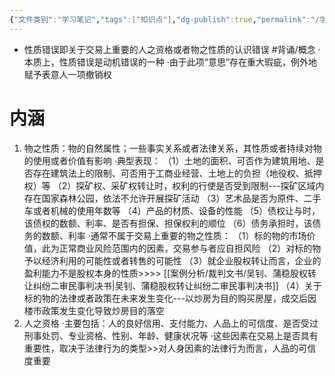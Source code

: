 ```yaml
---
{"文件类别":"学习笔记","tags":["知识点"],"dg-publish":true,"permalink":"/学习笔记/知识点cheese/性质错误/","dgPassFrontmatter":true}
---
```


- 性质错误即关于交易上重要的人之资格或者物之性质的认识错误 #背诵/概念 
·本质上，性质错误是动机错误的一种
·由于此项“意思”存在重大瑕疵，例外地赋予表意人一项撤销权
# 内涵
1. 物之性质：物的自然属性；一些事实关系或者法律关系，其性质或者持续对物的使用或者价值有影响
·典型表现：
（1）土地的面积、可否作为建筑用地、是否存在建筑法上的限制、可否用于工商业经营、土地上的负担（地役权、抵押权）等
（2）探矿权、采矿权转让时，权利的行使是否受到限制---探矿区域内存在国家森林公园，依法不允许开展探矿活动
（3）艺术品是否为原件、二手车或者机械的使用年数等
（4）产品的材质、设备的性能
（5）债权让与时，该债权的数额、利率、是否有担保、担保权利的顺位
（6）债务承担时，该债务的数额、利率
·通常不属于交易上重要的物之性质：
（1）标的物的市场价值，此为正常商业风险范围内的因素，交易参与者应自担风险
（2）对标的物予以经济利用的可能性或者转售的可能性
（3）就企业股权转让而言，企业的盈利能力不是股权本身的性质>>>> [[案例分析/裁判文书/吴钊、蒲稳股权转让纠纷二审民事判决书\|吴钊、蒲稳股权转让纠纷二审民事判决书]]
（4）关于标的物的法律或者政策在未来发生变化---以炒房为目的购买房屋，成交后因楼市政策发生变化导致炒房目的落空
2. 人之资格
·主要包括：人的良好信用、支付能力、人品上的可信度、是否受过刑事处罚、专业资格、性别、年龄、健康状况等
·这些因素在交易上是否具有重要性，取决于法律行为的类型>>对人身因素的法律行为而言，人品的可信度重要
